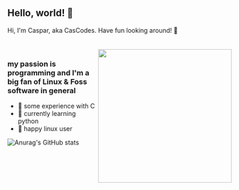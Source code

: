 ## Hello, world! 🔌

Hi, I'm Caspar, aka CasCodes. Have fun looking around! 🦾






<div style="padding-top: 20px">
  <img align="right" src="https://user-images.githubusercontent.com/64489325/154119068-0747a6fd-8421-4e91-b3a3-020ead86f818.gif" width=300px>
</div>


### my passion is programming and I'm a big fan of Linux & Foss software in general

- 💾 some experience with C 
- 🐍 currently learning python
- 🐧 happy linux user 

![Anurag's GitHub stats](https://github-readme-stats.vercel.app/api?username=CasCodes&hide=prs,contribs&show_icons=true&theme=codeSTACKr)

<!--
**CasCodes/CasCodes** is a ✨ _special_ ✨ repository because its `README.md` (this file) appears on your GitHub profile.

Here are some ideas to get you started:

- 🔭 I’m currently working on ...
- 🌱 I’m currently learning ...
- 👯 I’m looking to collaborate on ...
- 🤔 I’m looking for help with ...
- 💬 Ask me about ...
- 📫 How to reach me: ...
- 😄 Pronouns: ...
- ⚡ Fun fact: ...
-->
